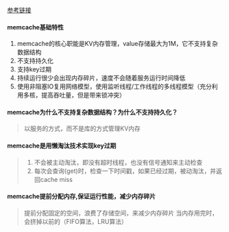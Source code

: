 [参考链接](https://mp.weixin.qq.com/s?__biz=MjM5ODYxMDA5OQ==&mid=2651962373&idx=1&sn=7bb5925b94ea1240abcf89e2e5f89916&chksm=bd2d09d98a5a80cf9e16ab67df608989012e503b116edbf0feac12e05f280ec4da97bf44b952&scene=21#wechat_redirect)

#### memcache基础特性
1. memcache的核心职能是KV内存管理，value存储最大为1M，它不支持复杂数据结构
2. 不支持持久化
3. 支持key过期
4. 持续运行很少会出现内存碎片，速度不会随着服务运行时间降低
5. 使用非阻塞IO复用网络模型，使用监听线程/工作线程的多线程模型（充分利用多核，提高吞吐量，但是带来锁冲突）

#### memcache为什么不支持复杂数据结构？为什么不支持持久化？
> 以服务的方式，而不是库的方式管理KV内存

#### memcache是用懒淘汰技术实现key过期
> 1. 不会被主动淘汰，即没有超时线程，也没有信号通知来主动检查
> 2. 每次会查询(get)时，检查一下时间戳，如果已经过期，被动淘汰，并返回cache miss

#### memcache提前分配内存,保证运行性能，减少内存碎片
> 提前分配固定的空间，浪费了存储空间，来减少内存碎片
> 当内存用完时，会挤掉以前的（FIFO算法，LRU算法）




